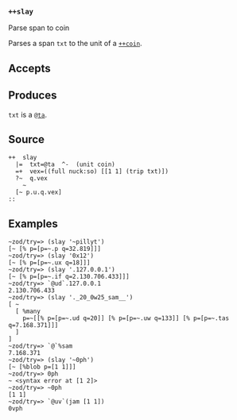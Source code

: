 ### `++slay`

Parse span to coin

Parses a span `txt` to the unit of a [`++coin`]().

Accepts
-------

Produces
--------

`txt` is a [`@ta`]().

Source
------

    ++  slay
      |=  txt=@ta  ^-  (unit coin)
      =+  vex=((full nuck:so) [[1 1] (trip txt)])
      ?~  q.vex
        ~
      [~ p.u.q.vex]
    ::

Examples
--------

    ~zod/try=> (slay '~pillyt')
    [~ [% p=[p=~.p q=32.819]]]
    ~zod/try=> (slay '0x12')
    [~ [% p=[p=~.ux q=18]]]
    ~zod/try=> (slay '.127.0.0.1')
    [~ [% p=[p=~.if q=2.130.706.433]]]
    ~zod/try=> `@ud`.127.0.0.1
    2.130.706.433
    ~zod/try=> (slay '._20_0w25_sam__')
    [ ~
      [ %many
        p=~[[% p=[p=~.ud q=20]] [% p=[p=~.uw q=133]] [% p=[p=~.tas q=7.168.371]]]
      ]
    ]
    ~zod/try=> `@`%sam
    7.168.371
    ~zod/try=> (slay '~0ph')
    [~ [%blob p=[1 1]]]
    ~zod/try=> 0ph
    ~ <syntax error at [1 2]>
    ~zod/try=> ~0ph
    [1 1]
    ~zod/try=> `@uv`(jam [1 1])
    0vph


